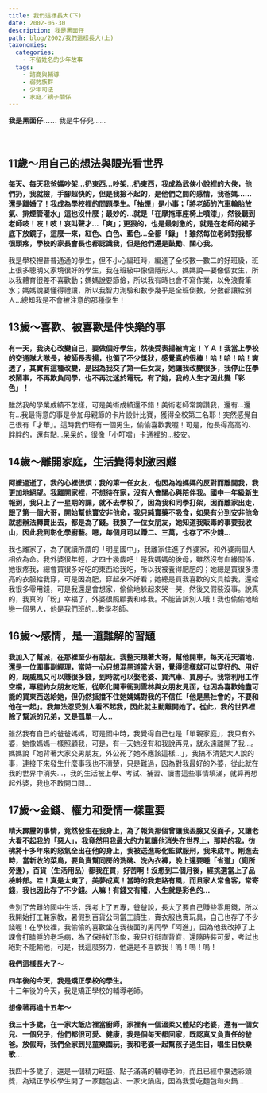 ```yaml
---
title: 我們這樣長大(下)
date: 2002-06-30
description: 我是黑面仔
path: blog/2002/我們這樣長大(上)
taxonomies:
  categories: 
    - 不留姓名的少年故事
  tags: 
    - 諮商與輔導
    - 弱勢族群
    - 少年司法
    - 家庭／親子關係
---
```

<p class="text-center"><b>我是黑面仔……</b>
我是牛仔兒……</p></br>

## 11歲～用自己的想法與眼光看世界
<b>每天、每天我爸媽吵架…扔東西…吵架…扔東西，我成為武俠小說裡的大俠，他們扔，我就撿，手腳超快的，但是我撿不起的，是他們之間的感情，我爸媽……還是離婚了！我成為學校裡的問題學生。「抽煙」是小事；「將老師的汽車輪胎放氣、排煙管灌水」這也沒什麼；最妙的…就是「在摩拖車座椅上噴漆」，然後聽到老師吱！吱！吱！哀叫聲才…「爽」；更狠的，也是最刺激的，就是在老師的裙子底下放鏡子，這麼一來，紅色、白色、藍色...全都「錄」！雖然每位老師對我都很頭疼，學校的家長會長也都認識我，但是他們還是鼓勵、關心我。</b><br>

我是學校裡普普通通的學生，但不小心編班時，編進了全校數一數二的好班級，班上很多聰明又家境很好的學生，我在班級中像個隱形人。媽媽說—要像個女生，所以我體育很差不喜歡動；媽媽說要節儉，所以我有時也會不寫作業，以免浪費筆水；媽媽說要懂得禮讓，所以我智力測驗和數學幾乎是全班倒數，分數都讓給別人…總知我是不會被注意的那種學生！

## 13歲～喜歡、被喜歡是件快樂的事
<b>有一天，我決心改變自己，要做個好學生，然後受表揚被肯定！ＹＡ！我當上學校的交通隊大隊長，被師長表揚，也領了不少獎狀，感覺真的很棒！哈！哈！哈！爽透了，其實有這種改變，是因為我交了第一任女友，她讓我改變很多，我停止在學校鬧事，不再欺負同學，也不再沈迷於電玩，有了她，我的人生才因此變「彩色」！</b><br>

雖然我的學業成績不怎樣，可是美術成績還不錯！美術老師常誇讚我，還有…還有…我最得意的事是參加母親節的卡片設計比賽，獲得全校第三名耶！突然感覺自己很有「才華」。這時我們班有一個男生，偷偷喜歡我喔！可是，他長得高高的、胖胖的，還有點…呆呆的，很像「小叮噹」卡通裡的…技安。

## 14歲～離開家庭，生活變得刺激困難
<b>阿嬤過逝了，我的心裡很煩；我的第一任女友，也因為她媽媽的反對而離開我，我更加地絕望。我離開家裡，不想待在家，沒有人會關心與陪伴我。國中一年級新生報到，我只上了一星期的課，就不去學校了，因為我和同學打架，因而離家出走，跟了第一個大哥，開始幫他賣安非他命，我只純賣藥不吸食，如果有分到安非他命就想辦法轉賣出去，都是為了錢。我換了一位女朋友，她知道我販毒的事要我收山，因此我到彰化學廚藝。嗯，每個月可以賺二、三萬，也存了不少錢…</b><br>

我也離家了，為了就讀所謂的「明星國中」，我離家住進了外婆家，和外婆兩個人相依為命。我外婆很年輕，才四十幾歲吧！是我媽媽的後母，雖然沒有血緣關係，她很疼我，總會買很多好吃的東西給我吃，所以我被養得肥肥的；她總是買很多漂亮的衣服給我穿，可是因為肥，穿起來不好看；她總是買我喜歡的文具給我，還給我很多零用錢，可是我還是會想家，偷偷地躲起來哭一哭，然後又假裝沒事。說真的，我真的「粉」幸福了，外婆很照顧我和疼我。不能告訴別人哦！我也偷偷地暗戀一個男人，他是我們班的…數學老師。

## 16歲～感情，是一道難解的習題
<b>我加入了幫派，在那裡至少有朋友。我整天跟著大哥，幫他開車，每天花天酒地，還是一位圍事副經理，當時一心只想混黑道當大哥，覺得這樣就可以穿好的、用好的，既威風又可以賺很多錢，到時就可以娶老婆、買汽車、買房子。我常利用工作空檔，專程約女朋友吃飯，從彰化開車衝到雲林與女朋友見面，也因為喜歡她盡可能的買東西送給她，但仍然抵擋不住她媽媽對我的不信任「他是黑社會的，不要和他在一起」。我無法忍受別人看不起我，因此就主動離開她了。從此，我的世界裡除了幫派的兄弟，又是孤單一人…</b><br>

雖然我有自己的爸爸媽媽，可是國中時，我覺得自己也是「單親家庭」，我只有外婆，她像媽媽一樣照顧我，可是，有一天她沒有和我說再見，就永遠離開了我…。媽媽說「她背著大家交男朋友，外公死了她不應該這樣…」，我搞不清楚大人說的事，連接下來發生什麼事我也不清楚，只是難過，因為對我最好的外婆，從此就在我的世界中消失…，我的生活被上學、考試、補習、讀書這些事情填滿，就算再想起外婆，我也不敢開口問…

## 17歲～金錢、權力和愛情一樣重要
<b>晴天霹靂的事情，竟然發生在我身上，為了報負那個曾讓我丟臉又沒面子，又讓老大看不起我的「惡人」，我竟然用我最大的力氣讓他消失在世界上，那時的我，彷彿將十多年來的怒氣全出在他的身上，我被送進彰化監獄服刑，我未成年。剛進去時，當新收的菜鳥，要負責幫同房的洗碗、洗內衣褲，晚上還要睡「省道」（廁所旁邊），百貨（生活用品）都我在買，好苦啊！沒想到二個月後，經挑選當上了品檢幹部。哇！真是太爽了，美夢成真！當時的我走路有風，而且家人常會客，常寄錢，我也因此存了不少錢。人嘛！有錢又有權，人生就是彩色的…</b><br>

告別了苦難的國中生活，我考上了五專，爸爸說，長大了要自己賺些零用錢，所以我開始打工兼家教，暑假到百貨公司當工讀生，賣衣服也賣玩具，自己也存了不少錢喔！在學校裡，我偷偷的喜歡坐在我後面的男同學「阿進」，因為他我改掉了上課會打瞌睡的老毛病，為了保持好形象，我只好挺直背脊，還隨時裝可愛，考試也絕對不能輸他，可是，我這麼努力，他還是不喜歡我！嗚！嗚！嗚！

<b>我們這樣長大了～</b><br>

<b>四年後的今天，我是矯正學校的學生。</b><br>
十三年後的今天，我是矯正學校的輔導老師。

<b>想像著再過十五年～</b><br>

<b>我三十多歲，在一家大飯店裡當廚師，家裡有一個溫柔又體貼的老婆，還有一個女兒、一個兒子，他們都很可愛、健康，我是個每天都回家，既認真又負責任的爸爸。放假時，我們全家到兒童樂園玩，我和老婆一起幫孩子過生日，唱生日快樂歌…</b><br>

我四十多歲了，還是一個精力旺盛、點子滿滿的輔導老師，而且已經中樂透彩頭獎，為矯正學校學生開了一家麵包店、一家火鍋店，因為我愛吃麵包和火鍋…



